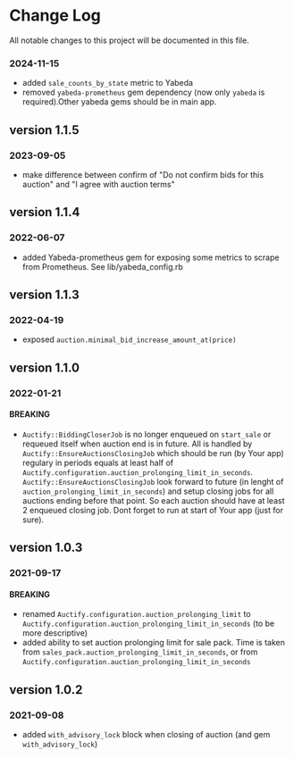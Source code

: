 # Change Log
All notable changes to this project will be documented in this file.

### 2024-11-15
- added `sale_counts_by_state` metric to Yabeda
- removed `yabeda-prometheus` gem dependency (now only `yabeda` is required).Other yabeda gems should be in main app.
## version 1.1.5
### 2023-09-05
- make difference between confirm of "Do not confirm bids for this auction" and "I agree with auction terms"

## version 1.1.4
### 2022-06-07
- added Yabeda-prometheus gem for exposing some metrics to scrape from Prometheus. See lib/yabeda_config.rb


## version 1.1.3
### 2022-04-19
- exposed `auction.minimal_bid_increase_amount_at(price)`

## version 1.1.0
### 2022-01-21
#### BREAKING
- `Auctify::BiddingCloserJob` is no longer enqueued on `start_sale` or requeued itself when auction end is in future.
   All is handled by `Auctify::EnsureAuctionsClosingJob` which should be run (by Your app) regulary in periods equals at least half of `Auctify.configuration.auction_prolonging_limit_in_seconds`.
   `Auctify::EnsureAuctionsClosingJob` look forward to future (in lenght of `auction_prolonging_limit_in_seconds`) and setup closing jobs for all auctions ending before that point.
   So each auction should have at least 2 enqueued closing job. Dont forget to run at start of Your app (just for sure).

## version 1.0.3
### 2021-09-17
#### BREAKING
- renamed `Auctify.configuration.auction_prolonging_limit` to `Auctify.configuration.auction_prolonging_limit_in_seconds` (to be more descriptive)
- added ability to set auction prolonging limit for sale pack. Time is taken from `sales_pack.auction_prolonging_limit_in_seconds`, or from `Auctify.configuration.auction_prolonging_limit_in_seconds`


## version 1.0.2
### 2021-09-08
- added `with_advisory_lock` block when closing of auction (and gem `with_advisory_lock`)

